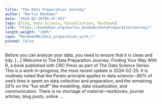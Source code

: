 ```yaml
---
title: "The Data Preparation Journey"
author: "Martin Monkman"
date: "2024-02-26T05:47:45Z"
tags: [Tidy, Data Science, Visualization, Textbook]
link: "https://bookdown.org/martin_monkman/DataPreparationJourney/"
length_weight: "100%"
repo: "MonkmanMH/data_preparation_with_r"
pinned: false
---
```


Before you can analyze your data, you need to ensure that it is clean and tidy. [...] Welcome to The Data Preparation Journey: Finding Your Way With R, a book published with CRC Press as part of The Data Science Series. This is a work-in-progress; the most recent update is 2024-02-25. It is routinely noted that the Pareto principle applies to data science—80% of one’s time is spent on data collection and preparation, and the remaining 20% on the “fun stuff” like modelling, data visualization, and communication. There is no shortage of material—textbooks, journal articles, blog posts, online ...
